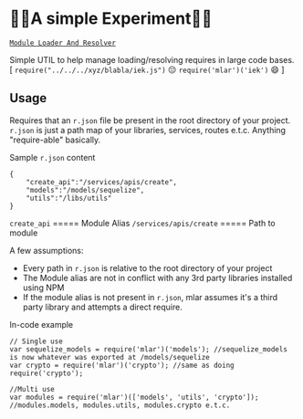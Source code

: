 # 🌵🌴A simple Experiment🌴🌵

[`Module Loader And Resolver`](https://www.npmjs.com/package/mlar)

Simple UTIL to help manage loading/resolving requires in large code bases. 
[
`require("../../../xyz/blabla/iek.js")` :pensive:
`require('mlar')('iek')` :smile:
]

## Usage
Requires that an `r.json` file be present in the root directory of your project. `r.json` is just a path map of your libraries, services, routes e.t.c. Anything "require-able" basically.

Sample `r.json` content
```
{
	"create_api":"/services/apis/create",
	"models":"/models/sequelize",
	"utils":"/libs/utils"
}
```
`create_api`            ===== Module Alias
`/services/apis/create` ===== Path to module

A few assumptions:
* Every path in `r.json` is relative to the root directory of your project
* The Module alias are not in conflict with any 3rd party libraries installed using NPM
* If the module alias is not present in `r.json`, mlar assumes it's a third party library and attempts a direct require.

In-code example
```
// Single use
var sequelize_models = require('mlar')('models'); //sequelize_models is now whatever was exported at /models/sequelize
var crypto = require('mlar')('crypto'); //same as doing require('crypto');

//Multi use
var modules = require('mlar')(['models', 'utils', 'crypto']);
//modules.models, modules.utils, modules.crypto e.t.c.
```

 